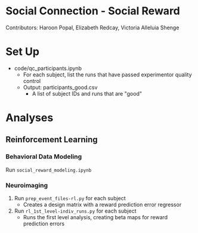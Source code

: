 # Social Connection - Social Reward
Contributors: Haroon Popal, Elizabeth Redcay, Victoria Alleluia Shenge


# Set Up
- code/qc_participants.ipynb
  - For each subject, list the runs that have passed experimentor quality control
  - Output: participants_good.csv
    - A list of subject IDs and runs that are "good"


# Analyses

## Reinforcement Learning
### Behavioral Data Modeling
Run `social_reward_modeling.ipynb`

### Neuroimaging

1. Run `prep_event_files-rl.py` for each subject
    - Creates a design matrix with a reward prediction error regressor
2. Run `rl_1st_level-indiv_runs.py` for each subject
    - Runs the first level analysis, creating beta maps for reward prediction errors

